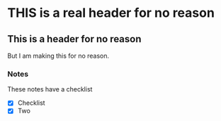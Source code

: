 # THIS is a real header for no reason

## This is a header for no reason

But I am making this for no reason.

### Notes 

These notes have a checklist

- [x] Checklist
- [x] Two